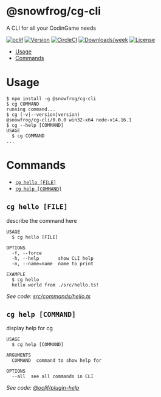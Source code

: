 @snowfrog/cg-cli
================

A CLI for all your CodinGame needs

[![oclif](https://img.shields.io/badge/cli-oclif-brightgreen.svg)](https://oclif.io)
[![Version](https://img.shields.io/npm/v/@snowfrog/cg-cli.svg)](https://npmjs.org/package/@snowfrog/cg-cli)
[![CircleCI](https://circleci.com/gh/snowfrogdev/cg-cli/tree/master.svg?style=shield)](https://circleci.com/gh/snowfrogdev/cg-cli/tree/master)
[![Downloads/week](https://img.shields.io/npm/dw/@snowfrog/cg-cli.svg)](https://npmjs.org/package/@snowfrog/cg-cli)
[![License](https://img.shields.io/npm/l/@snowfrog/cg-cli.svg)](https://github.com/snowfrogdev/cg-cli/blob/master/package.json)

<!-- toc -->
* [Usage](#usage)
* [Commands](#commands)
<!-- tocstop -->
# Usage
<!-- usage -->
```sh-session
$ npm install -g @snowfrog/cg-cli
$ cg COMMAND
running command...
$ cg (-v|--version|version)
@snowfrog/cg-cli/0.0.0 win32-x64 node-v14.16.1
$ cg --help [COMMAND]
USAGE
  $ cg COMMAND
...
```
<!-- usagestop -->
# Commands
<!-- commands -->
* [`cg hello [FILE]`](#cg-hello-file)
* [`cg help [COMMAND]`](#cg-help-command)

## `cg hello [FILE]`

describe the command here

```
USAGE
  $ cg hello [FILE]

OPTIONS
  -f, --force
  -h, --help       show CLI help
  -n, --name=name  name to print

EXAMPLE
  $ cg hello
  hello world from ./src/hello.ts!
```

_See code: [src/commands/hello.ts](https://github.com/snowfrogdev/cg-cli/blob/v0.0.0/src/commands/hello.ts)_

## `cg help [COMMAND]`

display help for cg

```
USAGE
  $ cg help [COMMAND]

ARGUMENTS
  COMMAND  command to show help for

OPTIONS
  --all  see all commands in CLI
```

_See code: [@oclif/plugin-help](https://github.com/oclif/plugin-help/blob/v3.2.2/src/commands/help.ts)_
<!-- commandsstop -->
